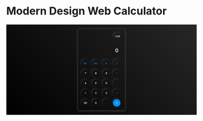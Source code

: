 <h1>Modern Design Web Calculator</h1>
<img align="centre" alt="Coding" width="1000" src="https://github.com/akhilpavuluri/Calculator/blob/main/Calci%20(1).png">
